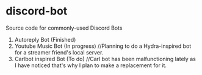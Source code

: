 # discord-bot
 Source code for commonly-used Discord Bots
 
 1. Autoreply Bot (Finished)
 2. Youtube Music Bot (In progress) //Planning to do a Hydra-inspired bot for a streamer friend's local server.
 3. Carlbot inspired Bot (To do) //Carl bot has been malfunctioning lately as I have noticed that's why I plan to make a replacement for it.
